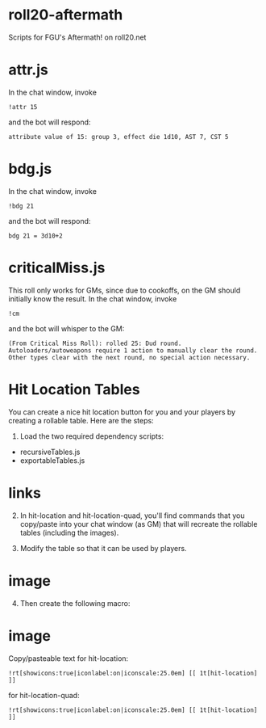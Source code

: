 # roll20-aftermath
Scripts for FGU's Aftermath! on roll20.net

# attr.js

In the chat window, invoke

`!attr 15`

and the bot will respond:

`attribute value of 15: group 3, effect die 1d10, AST 7, CST 5`

# bdg.js

In the chat window, invoke 

`!bdg 21`

and the bot will respond:

`bdg 21 = 3d10+2`

# criticalMiss.js

This roll only works for GMs, since due to cookoffs, on the GM should initially know the result.  In the chat window, invoke

`!cm`

and the bot will whisper to the GM:

`(From Critical Miss Roll): rolled 25: Dud round. Autoloaders/autoweapons require 1 action to manually clear the round. Other types clear with the next round, no special action necessary.`

# Hit Location Tables

You can create a nice hit location button for you and your players by creating a rollable table.  Here are the steps:

1. Load the two required dependency scripts:

- recursiveTables.js 
- exportableTables.js

# links

2. In hit-location and hit-location-quad, you'll find commands that you copy/paste into your chat window (as GM) that will recreate the rollable tables (including the images).

3. Modify the table so that it can be used by players.

# image

4. Then create the following macro:

# image

Copy/pasteable text for hit-location:

`!rt[showicons:true|iconlabel:on|iconscale:25.0em] [[ 1t[hit-location] ]]`

for hit-location-quad:

`!rt[showicons:true|iconlabel:on|iconscale:25.0em] [[ 1t[hit-location] ]]`


